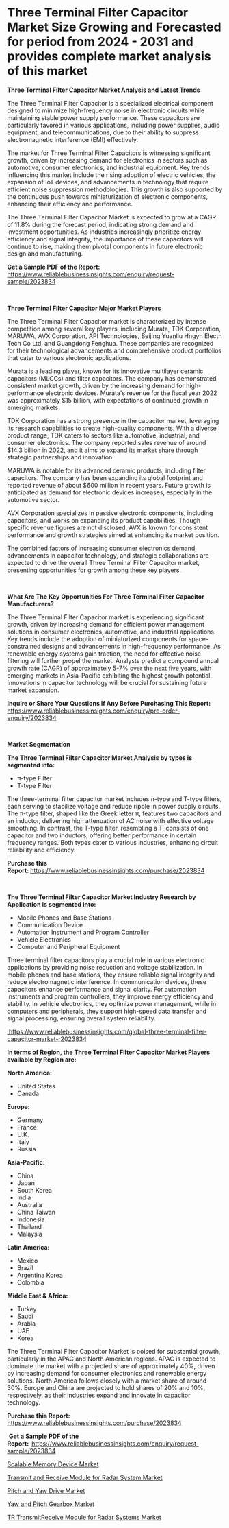 <p><h1>Three Terminal Filter Capacitor Market Size Growing and Forecasted for period from 2024 - 2031 and provides complete market analysis of this market</h1></p><p><strong>Three Terminal Filter Capacitor Market Analysis and Latest Trends</strong></p>
<p><p>The Three Terminal Filter Capacitor is a specialized electrical component designed to minimize high-frequency noise in electronic circuits while maintaining stable power supply performance. These capacitors are particularly favored in various applications, including power supplies, audio equipment, and telecommunications, due to their ability to suppress electromagnetic interference (EMI) effectively. </p><p>The market for Three Terminal Filter Capacitors is witnessing significant growth, driven by increasing demand for electronics in sectors such as automotive, consumer electronics, and industrial equipment. Key trends influencing this market include the rising adoption of electric vehicles, the expansion of IoT devices, and advancements in technology that require efficient noise suppression methodologies. This growth is also supported by the continuous push towards miniaturization of electronic components, enhancing their efficiency and performance.</p><p>The Three Terminal Filter Capacitor Market is expected to grow at a CAGR of 11.8% during the forecast period, indicating strong demand and investment opportunities. As industries increasingly prioritize energy efficiency and signal integrity, the importance of these capacitors will continue to rise, making them pivotal components in future electronic design and manufacturing.</p></p>
<p><strong>Get a Sample PDF of the Report:&nbsp;</strong> <a href="https://www.reliablebusinessinsights.com/enquiry/request-sample/2023834?utm_campaign=63&utm_medium=2&utm_source=Github&utm_content=ia&utm_term=30102024&utm_id=three-terminal-filter-capacitor">https://www.reliablebusinessinsights.com/enquiry/request-sample/2023834</a></p>
<p>&nbsp;</p>
<p><strong>Three Terminal Filter Capacitor Major Market Players</strong></p>
<p><p>The Three Terminal Filter Capacitor market is characterized by intense competition among several key players, including Murata, TDK Corporation, MARUWA, AVX Corporation, API Technologies, Beijing Yuanliu Hngyn Electn Tech Co Ltd, and Guangdong Fenghua. These companies are recognized for their technological advancements and comprehensive product portfolios that cater to various electronic applications.</p><p>Murata is a leading player, known for its innovative multilayer ceramic capacitors (MLCCs) and filter capacitors. The company has demonstrated consistent market growth, driven by the increasing demand for high-performance electronic devices. Murata's revenue for the fiscal year 2022 was approximately $15 billion, with expectations of continued growth in emerging markets.</p><p>TDK Corporation has a strong presence in the capacitor market, leveraging its research capabilities to create high-quality components. With a diverse product range, TDK caters to sectors like automotive, industrial, and consumer electronics. The company reported sales revenue of around $14.3 billion in 2022, and it aims to expand its market share through strategic partnerships and innovation.</p><p>MARUWA is notable for its advanced ceramic products, including filter capacitors. The company has been expanding its global footprint and reported revenue of about $600 million in recent years. Future growth is anticipated as demand for electronic devices increases, especially in the automotive sector.</p><p>AVX Corporation specializes in passive electronic components, including capacitors, and works on expanding its product capabilities. Though specific revenue figures are not disclosed, AVX is known for consistent performance and growth strategies aimed at enhancing its market position.</p><p>The combined factors of increasing consumer electronics demand, advancements in capacitor technology, and strategic collaborations are expected to drive the overall Three Terminal Filter Capacitor market, presenting opportunities for growth among these key players.</p></p>
<p>&nbsp;</p>
<p><strong>What Are The Key Opportunities For Three Terminal Filter Capacitor Manufacturers?</strong></p>
<p><p>The Three Terminal Filter Capacitor market is experiencing significant growth, driven by increasing demand for efficient power management solutions in consumer electronics, automotive, and industrial applications. Key trends include the adoption of miniaturized components for space-constrained designs and advancements in high-frequency performance. As renewable energy systems gain traction, the need for effective noise filtering will further propel the market. Analysts predict a compound annual growth rate (CAGR) of approximately 5-7% over the next five years, with emerging markets in Asia-Pacific exhibiting the highest growth potential. Innovations in capacitor technology will be crucial for sustaining future market expansion.</p></p>
<p><strong>Inquire or Share Your Questions If Any Before Purchasing This Report:</strong> <a href="https://www.reliablebusinessinsights.com/enquiry/pre-order-enquiry/2023834?utm_campaign=63&utm_medium=2&utm_source=Github&utm_content=ia&utm_term=30102024&utm_id=three-terminal-filter-capacitor">https://www.reliablebusinessinsights.com/enquiry/pre-order-enquiry/2023834</a></p>
<p>&nbsp;</p>
<p><strong>Market Segmentation</strong></p>
<p><strong>The Three Terminal Filter Capacitor Market Analysis by types is segmented into:</strong></p>
<p><ul><li>π-type Filter</li><li>T-type Filter</li></ul></p>
<p><p>The three-terminal filter capacitor market includes π-type and T-type filters, each serving to stabilize voltage and reduce ripple in power supply circuits. The π-type filter, shaped like the Greek letter π, features two capacitors and an inductor, delivering high attenuation of AC noise with effective voltage smoothing. In contrast, the T-type filter, resembling a T, consists of one capacitor and two inductors, offering better performance in certain frequency ranges. Both types cater to various industries, enhancing circuit reliability and efficiency.</p></p>
<p><strong>Purchase this Report:&nbsp;</strong><a href="https://www.reliablebusinessinsights.com/purchase/2023834?utm_campaign=63&utm_medium=2&utm_source=Github&utm_content=ia&utm_term=30102024&utm_id=three-terminal-filter-capacitor">https://www.reliablebusinessinsights.com/purchase/2023834</a></p>
<p>&nbsp;</p>
<p><strong>The Three Terminal Filter Capacitor Market Industry Research by Application is segmented into:</strong></p>
<p><ul><li>Mobile Phones and Base Stations</li><li>Communication Device</li><li>Automation Instrument and Program Controller</li><li>Vehicle Electronics</li><li>Computer and Peripheral Equipment</li></ul></p>
<p><p>Three terminal filter capacitors play a crucial role in various electronic applications by providing noise reduction and voltage stabilization. In mobile phones and base stations, they ensure reliable signal integrity and reduce electromagnetic interference. In communication devices, these capacitors enhance performance and signal clarity. For automation instruments and program controllers, they improve energy efficiency and stability. In vehicle electronics, they optimize power management, while in computers and peripherals, they support high-speed data transfer and signal processing, ensuring overall system reliability.</p></p>
<p><a href="https://www.reliablebusinessinsights.com/global-three-terminal-filter-capacitor-market-r2023834?utm_campaign=63&utm_medium=2&utm_source=Github&utm_content=ia&utm_term=30102024&utm_id=three-terminal-filter-capacitor">&nbsp;https://www.reliablebusinessinsights.com/global-three-terminal-filter-capacitor-market-r2023834</a></p>
<p><strong>In terms of Region, the Three Terminal Filter Capacitor Market Players available by Region are:</strong></p>
<p>
    <p> <strong> North America: </strong>
        <ul>
            <li>United States</li>
            <li>Canada</li>
        </ul>
        </p> 
    <p> <strong> Europe: </strong>
        <ul>
            <li>Germany</li>
            <li>France</li>
            <li>U.K.</li>
            <li>Italy</li>
            <li>Russia</li>
        </ul>
        </p> 
    <p> <strong> Asia-Pacific: </strong>
        <ul>
            <li>China</li>
            <li>Japan</li>
            <li>South Korea</li>
            <li>India</li>
            <li>Australia</li>
            <li>China Taiwan</li>
            <li>Indonesia</li>
            <li>Thailand</li>
            <li>Malaysia</li>
        </ul>
        </p> 
    <p> <strong> Latin America: </strong>
        <ul>
            <li>Mexico</li>
            <li>Brazil</li>
            <li>Argentina Korea</li>
            <li>Colombia</li>
        </ul>
        </p> 
    <p> <strong> Middle East & Africa: </strong>
        <ul>
            <li>Turkey</li>
            <li>Saudi</li>
            <li>Arabia</li>
            <li>UAE</li>
            <li>Korea</li>
        </ul>
    </p>
    </p>
<p><p>The Three Terminal Filter Capacitor Market is poised for substantial growth, particularly in the APAC and North American regions. APAC is expected to dominate the market with a projected share of approximately 40%, driven by increasing demand for consumer electronics and renewable energy solutions. North America follows closely with a market share of around 30%. Europe and China are projected to hold shares of 20% and 10%, respectively, as their industries expand and innovate in capacitor technology.</p></p>
<p><strong>Purchase this Report: </strong><a href="https://www.reliablebusinessinsights.com/purchase/2023834?utm_campaign=63&utm_medium=2&utm_source=Github&utm_content=ia&utm_term=30102024&utm_id=three-terminal-filter-capacitor">https://www.reliablebusinessinsights.com/purchase/2023834</a></p>
<p>&nbsp;<strong>Get a Sample PDF of the Report:&nbsp;&nbsp;</strong><a href="https://www.reliablebusinessinsights.com/enquiry/request-sample/2023834?utm_campaign=63&utm_medium=2&utm_source=Github&utm_content=ia&utm_term=30102024&utm_id=three-terminal-filter-capacitor">https://www.reliablebusinessinsights.com/enquiry/request-sample/2023834</a></p>
<p><strong></strong></p>
<p><p><a href="https://www.linkedin.com/pulse/scalable-memory-device-market-size-segmentation-trends-7kuoe?utm_campaign=63&utm_medium=2&utm_source=Github&utm_content=ia&utm_term=30102024&utm_id=three-terminal-filter-capacitor">Scalable Memory Device Market</a></p><p><a href="https://github.com/MCGEE-CRANECaitlyn/Market-Research-Report-List-1/blob/main/transmit-and-receive-module-for-radar-system-market.md?utm_campaign=63&utm_medium=2&utm_source=Github&utm_content=ia&utm_term=30102024&utm_id=three-terminal-filter-capacitor">Transmit and Receive Module for Radar System Market</a></p><p><a href="https://issuu.com/reportprime-2/docs/pitch-and-yaw-drive-market-size-203_e1a523c10e2ea7?utm_campaign=63&utm_medium=2&utm_source=Github&utm_content=ia&utm_term=30102024&utm_id=three-terminal-filter-capacitor">Pitch and Yaw Drive Market</a></p><p><a href="https://issuu.com/reportprime-2/docs/yaw-and-pitch-gearbox-market-size-2_c35977eca7d239?utm_campaign=63&utm_medium=2&utm_source=Github&utm_content=ia&utm_term=30102024&utm_id=three-terminal-filter-capacitor">Yaw and Pitch Gearbox Market</a></p><p><a href="https://github.com/abbiewimld/Market-Research-Report-List-1/blob/main/tr-transmitreceive-module-for-radar-systems-market.md?utm_campaign=63&utm_medium=2&utm_source=Github&utm_content=ia&utm_term=30102024&utm_id=three-terminal-filter-capacitor">TR TransmitReceive Module for Radar Systems Market</a></p></p>